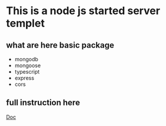 # This is a node js started server templet

## what are here basic package 
- mongodb 
- mongoose
- typescript
- express
- cors

## full instruction here
[Doc](https://www.notion.so/Express-server-create-rules-e50e2dfbea2b4931a49a8e1ed83edb25?pvs=4)